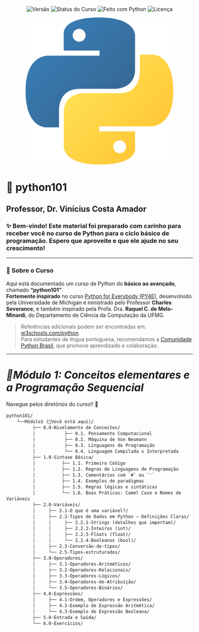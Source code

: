 <p align="center">
  <img src="https://img.shields.io/badge/versão-1.0-blue" alt="Versão">
  <img src="https://img.shields.io/badge/status-em%20desenvolvimento-yellow" alt="Status do Curso">
  <img src="https://img.shields.io/badge/feito%20com-Python%203.x-blue?logo=python&logoColor=white" alt="Feito com Python">
  <img src="https://img.shields.io/badge/licença-MIT-green" alt="Licença">
</p>
<p align="center">
  <img src="assets/banner_python101.png" width="400" alt="Python101 Logo">
</p>

# 🐍 python101
## Professor, Dr. Vinícius Costa Amador 
### ✨ Bem-vindo! Este material foi preparado com carinho para receber você no curso de Python para o ciclo básico de programação. Espero que aproveite e que ele ajude no seu crescimento! 
---
### 📍 Sobre o Curso
Aqui está documentado um curso de Python do **básico ao avançado**, chamado **“python101”**.  
**Fortemente inspirado** no curso [Python for Everybody (PY4E)](https://www.py4e.com/), desenvolvido pela Universidade de Michigan e ministrado pelo Professor **Charles Severance**, e também inspirado pela Profa. Dra. **Raquel C. de Melo-Minardi**, do Departamento de Ciência da Computação da UFMG.  

> Referências adicionais podem ser encontradas em: [w3schools.com/python](https://www.w3schools.com/python/default.asp).  
Para estudantes de língua portuguesa, recomendamos a [Comunidade Python Brasil](https://python.org.br/), que promove aprendizado e colaboração.
---
# *📘Módulo 1: Conceitos elementares e a Programação Sequencial*
Navegue pelos diretórios do curso!! 📍
```
python101/
    └──Módulo1 (📍Você está aqui)/
          ├── 0.0-Nivelamento de Conceitos/
          |           ├── 0.1. Pensamento Computacional
          |           ├── 0.2. Máquina de Von Neumann
          |           ├── 0.3. Linguagens de Programação
          |           └── 0.4. Linguagem Compilada x Interpretada
          ├── 1.0-Sintaxe Básica/
          |          ├── 1.1. Primeiro Código
          |          ├── 1.2. Regras de Linguagens de Programação
          |          ├── 1.3. Comentários com `#` ou `'`
          |          ├── 1.4. Exemplos de paradigmas
          |          ├── 1.5. Regras lógicas e sintáticas
          |          └── 1.6. Boas Práticas: Camel Case e Nomes de Variáveis
          ├── 2.0-Variáveis/
          │     ├── 2.1-O que é uma variável?/
          │     ├── 2.2-Tipos de Dados em Python — Definições Claras/
          │     │     ├── 2.2.1-Strings (detalhes que importam)/
          │     │     ├── 2.2.2-Inteiros (int)/
          │     │     ├── 2.2.3-Floats (float)/
          │     │     └── 2.2.4-Booleanos (bool)/
          │     ├── 2.3-Conversão-de-tipos/
          │     └── 2.5-Tipos-estruturados/
          ├── 3.0-Operadores/
          │     ├── 3.1-Operadores-Aritméticos/
          │     ├── 3.2-Operadores-Relacionais/
          │     ├── 3.3-Operadores-Lógicos/
          │     ├── 3.4-Operadores-de-Atribuição/
          │     └── 3.5-Operadores-Binários/
          ├── 4.0-Expressões/
          │     ├── 4.1-Ordem, Operadores e Expressões/
          │     ├── 4.2-Exemplo de Expressão Aritmética/
          │     └── 4.3-Exemplo de Expressão Booleana/
          ├── 5.0-Entrada e Saída/
          └── 6.0-Exercícios/
```
